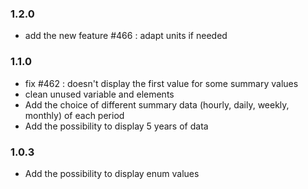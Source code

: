 ### 1.2.0
* add the new feature #466 : adapt units if needed

### 1.1.0
* fix #462 : doesn't display the first value for some summary values
* clean unused variable and elements
* Add the choice of different summary data (hourly, daily, weekly, monthly) of each period
* Add the possibility to display 5 years of data

### 1.0.3
* Add the possibility to display enum values
